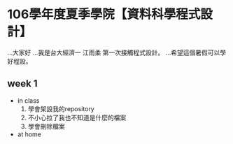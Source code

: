 # 106學年度夏季學院【資料科學程式設計】
  ...大家好
  ...我是台大經濟一 江雨柔 第一次接觸程式設計。
  ...希望這個暑假可以學好程設。
## week 1
  * in class
    1. 學會架設我的repository 
    2. 不小心拉了我也不知道是什麼的檔案
    3. 學會刪除檔案
  * at home
